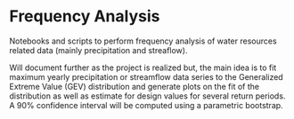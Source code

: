 # Frequency Analysis

Notebooks and scripts to perform frequency analysis of water resources related data (mainly precipitation and streaflow).

Will document further as the project is realized but, the main idea is to fit maximum yearly precipitation or streamflow data series to the Generalized Extreme Value (GEV) distribution and generate plots on the fit of the distribution as well as estimate for design values for several return periods. A 90% confidence interval will be computed using a parametric bootstrap.
